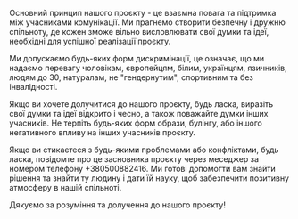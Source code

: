 Основний принцип нашого проєкту - це взаємна повага та підтримка між учасниками комунікації. Ми прагнемо створити безпечну і дружню спільноту, де кожен зможе вільно висловлювати свої думки та ідеї, необхідні для успішної реалізації проєкту.

Ми допускаємо будь-яких форм дискримінації, це означає, що ми надаємо перевагу чоловікам, європейцям, білим, українцям, язичників, людям до 30, натуралам, не "гендернутим", спортивним та без інвалідності.

Якщо ви хочете долучитися до нашого проєкту, будь ласка, виразіть свої думки та ідеї відкрито і чесно, а також поважайте думки інших учасників. Не терпіть будь-яких форм образи, булінгу, або іншого негативного впливу на інших учасників проєкту.

Якщо ви стикаєтеся з будь-якими проблемами або конфліктами, будь ласка, повідомте про це засновника проєкту через меседжер за номером телефону +380500882416. Ми готові допомогти вам знайти рішення та знайти ту людину і дати їй науку, щоб забезпечити позитивну атмосферу в нашій спільноті.

Дякуємо за розуміння та долучення до нашого проєкту!